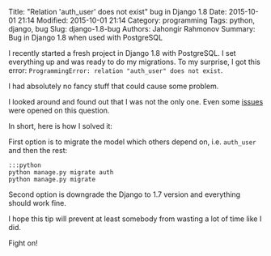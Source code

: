 Title: "Relation 'auth_user' does not exist" bug in Django 1.8
Date: 2015-10-01 21:14
Modified: 2015-10-01 21:14
Category: programming
Tags: python, django, bug
Slug: django-1.8-bug
Authors: Jahongir Rahmonov
Summary: Bug in Django 1.8 when used with PostgreSQL

I recently started a fresh project in Django 1.8 with PostgreSQL. I set everything up and was ready to do
my migrations. To my surprise, I got this error: `ProgrammingError: relation "auth_user" does not exist`.

I had absolutely no fancy stuff that could cause some problem.

I looked around and found out that I was not the only one. Even some [issues](https://github.com/evonove/django-oauth-toolkit/issues/204)
were opened on this question.

In short, here is how I solved it:

First option is to migrate the model which others depend on, i.e. `auth_user` and then the rest:

    :::python
    python manage.py migrate auth
    python manage.py migrate
     
Second option is downgrade the Django to 1.7 version and everything should work fine.

I hope this tip will prevent at least somebody from wasting a lot of time like I did.

Fight on!



